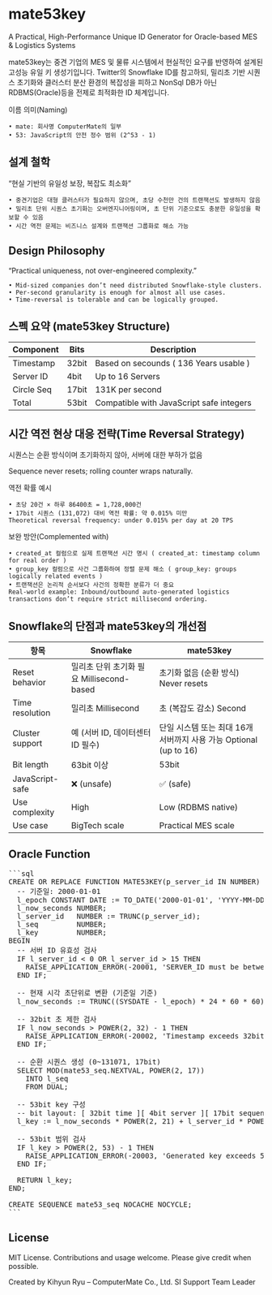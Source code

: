 # mate53key
A Practical, High-Performance Unique ID Generator for Oracle-based MES & Logistics Systems

mate53key는 중견 기업의 MES 및 물류 시스템에서 현실적인 요구를 반영하여 설계된 고성능 유일 키 생성기입니다.
Twitter의 Snowflake ID를 참고하되, 밀리초 기반 시퀀스 초기화와 클러스터 분산 환경의 복잡성을 피하고 NonSql DB가 아닌 RDBMS(Oracle)등을 전제로 최적화한 ID 체계입니다.

이름 의미(Naming)

	• mate: 회사명 ComputerMate의 일부
	• 53: JavaScript의 안전 정수 범위 (2^53 - 1)

## 설계 철학
“현실 기반의 유일성 보장, 복잡도 최소화”

	• 중견기업은 대형 클러스터가 필요하지 않으며, 초당 수천만 건의 트랜잭션도 발생하지 않음
 	• 밀리초 단위 시퀀스 초기화는 오버엔지니어링이며, 초 단위 기준으로도 충분한 유일성을 확보할 수 있음
 	• 시간 역전 문제는 비즈니스 설계와 트랜잭션 그룹화로 해소 가능

## Design Philosophy
“Practical uniqueness, not over-engineered complexity.”

	• Mid-sized companies don’t need distributed Snowflake-style clusters.
	• Per-second granularity is enough for almost all use cases.
	• Time-reversal is tolerable and can be logically grouped.

## 스펙 요약 (mate53key Structure)

| Component | Bits | Description 
|------------|------|------------------|
|Timestamp | 32bit | Based on secounds ( 136 Years usable )|
|Server ID | 4bit | Up to 16 Servers |
|Circle Seq | 17bit | 131K per second |
|Total | 53bit | Compatible with JavaScript safe integers|

## 시간 역전 현상 대응 전략(Time Reversal Strategy)
시퀀스는 순환 방식이며 초기화하지 않아, 서버에 대한 부하가 없음

Sequence never resets; rolling counter wraps naturally.

역전 확률 예시

	• 초당 20건 × 하루 86400초 = 1,728,000건
	• 17bit 시퀀스 (131,072) 대비 역전 확률: 약 0.015% 미만
    Theoretical reversal frequency: under 0.015% per day at 20 TPS
 
보완 방안(Complemented with)

	• created_at 컬럼으로 실제 트랜잭션 시간 명시 ( created_at: timestamp column for real order )
	• group_key 컬럼으로 사건 그룹화하여 정렬 문제 해소 ( group_key: groups logically related events )
	• 트랜잭션은 논리적 순서보다 사건의 정확한 분류가 더 중요
    Real-world example: Inbound/outbound auto-generated logistics transactions don’t require strict millisecond ordering.

## Snowflake의 단점과 mate53key의 개선점

| 항목 | Snowflake | mate53key |
|------|-----------|------------|
| Reset behavior | 밀리초 단위 초기화 필요 Millisecond-based | 초기화 없음 (순환 방식) Never resets |
| Time resolution| 밀리초 Millisecond | 초 (복잡도 감소) Second |
| Cluster support | 예 (서버 ID, 데이터센터 ID 필수) | 단일 시스템 또는 최대 16개 서버까지 사용 가능 Optional (up to 16) |
| Bit length | 63bit 이상 | 53bit |
| JavaScript-safe | ❌ (unsafe) | ✅ (safe) |
| Use complexity | High | Low (RDBMS native) |
| Use case | BigTech scale| Practical MES scale |

## Oracle Function 

<pre lang="markdown">
```sql
CREATE OR REPLACE FUNCTION MATE53KEY(p_server_id IN NUMBER) RETURN NUMBER IS
  -- 기준일: 2000-01-01
  l_epoch CONSTANT DATE := TO_DATE('2000-01-01', 'YYYY-MM-DD');
  l_now_seconds NUMBER;
  l_server_id   NUMBER := TRUNC(p_server_id);
  l_seq         NUMBER;
  l_key         NUMBER;
BEGIN
  -- 서버 ID 유효성 검사
  IF l_server_id < 0 OR l_server_id > 15 THEN
    RAISE_APPLICATION_ERROR(-20001, 'SERVER_ID must be between 0 and 15');
  END IF;

  -- 현재 시각 초단위로 변환 (기준일 기준)
  l_now_seconds := TRUNC((SYSDATE - l_epoch) * 24 * 60 * 60);

  -- 32bit 초 제한 검사
  IF l_now_seconds > POWER(2, 32) - 1 THEN
    RAISE_APPLICATION_ERROR(-20002, 'Timestamp exceeds 32bit second limit (~2136-01-01)');
  END IF;

  -- 순환 시퀀스 생성 (0~131071, 17bit)
  SELECT MOD(mate53_seq.NEXTVAL, POWER(2, 17))
    INTO l_seq
    FROM DUAL;

  -- 53bit key 구성
  -- bit layout: [ 32bit time ][ 4bit server ][ 17bit sequence ]
  l_key := l_now_seconds * POWER(2, 21) + l_server_id * POWER(2, 17) + l_seq;

  -- 53bit 범위 검사
  IF l_key > POWER(2, 53) - 1 THEN
    RAISE_APPLICATION_ERROR(-20003, 'Generated key exceeds 53-bit limit');
  END IF;

  RETURN l_key;
END;

CREATE SEQUENCE mate53_seq NOCACHE NOCYCLE;
```
</pre>

## License
MIT License. Contributions and usage welcome. Please give credit when possible. 

Created by Kihyun Ryu – ComputerMate Co., Ltd. SI Support Team Leader
